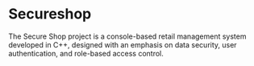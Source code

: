 # Secureshop
The Secure Shop project is a console-based retail management system developed in C++, designed with an emphasis on data security, user authentication, and role-based access control.
